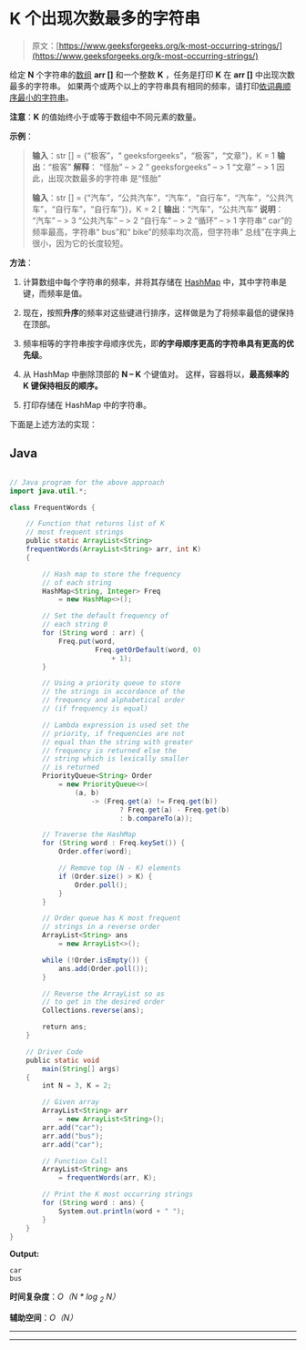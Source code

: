# K 个出现次数最多的字符串

> 原文：[https://www.geeksforgeeks.org/k-most-occurring-strings/](https://www.geeksforgeeks.org/k-most-occurring-strings/)

给定 **N** 个字符串的[数组](https://www.geeksforgeeks.org/introduction-to-arrays/) **arr []** 和一个整数 **K** ，任务是打印 **K** 在 **arr []** 中出现次数最多的字符串。 如果两个或两个以上的字符串具有相同的频率，请打印[依词典顺序最小的字符串](https://www.geeksforgeeks.org/lexicographically-smallest-string-obtained-concatenating-array/)。

**注意**：**K** 的值始终小于或等于数组中不同元素的数量。

**示例**：

> **输入**：str [] = {“极客”，“ geeksforgeeks”，“极客”，“文章”}，K = 1
> **输出**：“极客”
> **解释**：
> “怪胎” – > 2
> “ geeksforgeeks” – > 1
> “文章” – > 1
> 因此，出现次数最多的字符串 是“怪胎”
> 
> **输入**：str [] = {“汽车”，“公共汽车”，“汽车”，“自行车”，“汽车”，“公共汽车”，“自行车”，“自行车”}}，K = 2 [
> **输出**：“汽车”，“公共汽车”
> **说明**：
> “汽车” – > 3
> “公共汽车” – > 2
> “自行车” – > 2
> “循环” – > 1
> 字符串“ car”的频率最高，字符串“ bus”和“ bike”的频率均次高，但字符串“ 总线”在字典上很小，因为它的长度较短。

**方法**：

1.  计算数组中每个字符串的频率，并将其存储在 [HashMap](http://www.geeksforgeeks.org/java-util-hashmap-in-java/) 中，其中字符串是键，而频率是值。

2.  现在，按照**升序**的频率对这些键进行排序，这样做是为了将频率最低的键保持在顶部。

3.  频率相等的字符串按字母顺序优先，即**的字母顺序更高的字符串具有更高的优先级**。

4.  从 HashMap 中删除顶部的 **N – K** 个键值对。 这样，容器将以，**最高频率的 **K 键保持相反的顺序。****

5.  打印存储在 HashMap 中的字符串。

下面是上述方法的实现：

## Java

```java

// Java program for the above approach 
import java.util.*; 

class FrequentWords { 

    // Function that returns list of K 
    // most frequent strings 
    public static ArrayList<String> 
    frequentWords(ArrayList<String> arr, int K) 
    { 

        // Hash map to store the frequency 
        // of each string 
        HashMap<String, Integer> Freq 
            = new HashMap<>(); 

        // Set the default frequency of 
        // each string 0 
        for (String word : arr) { 
            Freq.put(word, 
                     Freq.getOrDefault(word, 0) 
                         + 1); 
        } 

        // Using a priority queue to store 
        // the strings in accordance of the 
        // frequency and alphabetical order 
        // (if frequency is equal) 

        // Lambda expression is used set the 
        // priority, if frequencies are not 
        // equal than the string with greater 
        // frequency is returned else the 
        // string which is lexically smaller 
        // is returned 
        PriorityQueue<String> Order 
            = new PriorityQueue<>( 
                (a, b) 
                    -> (Freq.get(a) != Freq.get(b)) 
                           ? Freq.get(a) - Freq.get(b) 
                           : b.compareTo(a)); 

        // Traverse the HashMap 
        for (String word : Freq.keySet()) { 
            Order.offer(word); 

            // Remove top (N - K) elements 
            if (Order.size() > K) { 
                Order.poll(); 
            } 
        } 

        // Order queue has K most frequent 
        // strings in a reverse order 
        ArrayList<String> ans 
            = new ArrayList<>(); 

        while (!Order.isEmpty()) { 
            ans.add(Order.poll()); 
        } 

        // Reverse the ArrayList so as 
        // to get in the desired order 
        Collections.reverse(ans); 

        return ans; 
    } 

    // Driver Code 
    public static void
        main(String[] args) 
    { 
        int N = 3, K = 2; 

        // Given array 
        ArrayList<String> arr 
            = new ArrayList<String>(); 
        arr.add("car"); 
        arr.add("bus"); 
        arr.add("car"); 

        // Function Call 
        ArrayList<String> ans 
            = frequentWords(arr, K); 

        // Print the K most occurring strings 
        for (String word : ans) { 
            System.out.println(word + " "); 
        } 
    } 
}

```

**Output:**

```
car 
bus

```

**时间复杂度**：*O（N * log <sub>2</sub> N）*

**辅助空间**：*O（N）*



* * *

* * *



